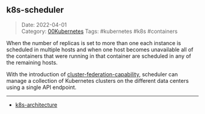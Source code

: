  ## k8s-scheduler
 
>Date: 2022-04-01  
>Category: [00Kubernetes](links/00Kubernetes.md)
>Tags: #kubernetes #k8s #containers 

When the number of replicas is set to more than one each instance is scheduled in multiple hosts and when one host becomes unavailable all of the containers that were running in that container are scheduled in any of the remaining hosts.

With the introduction of [cluster-federation-capability](notes/old/cluster-federation-capability.md), scheduler can manage a collection of Kubernetes clusters on the different data centers using a single API endpoint.

---
- [k8s-architecture](notes/old/k8s-architecture.md)